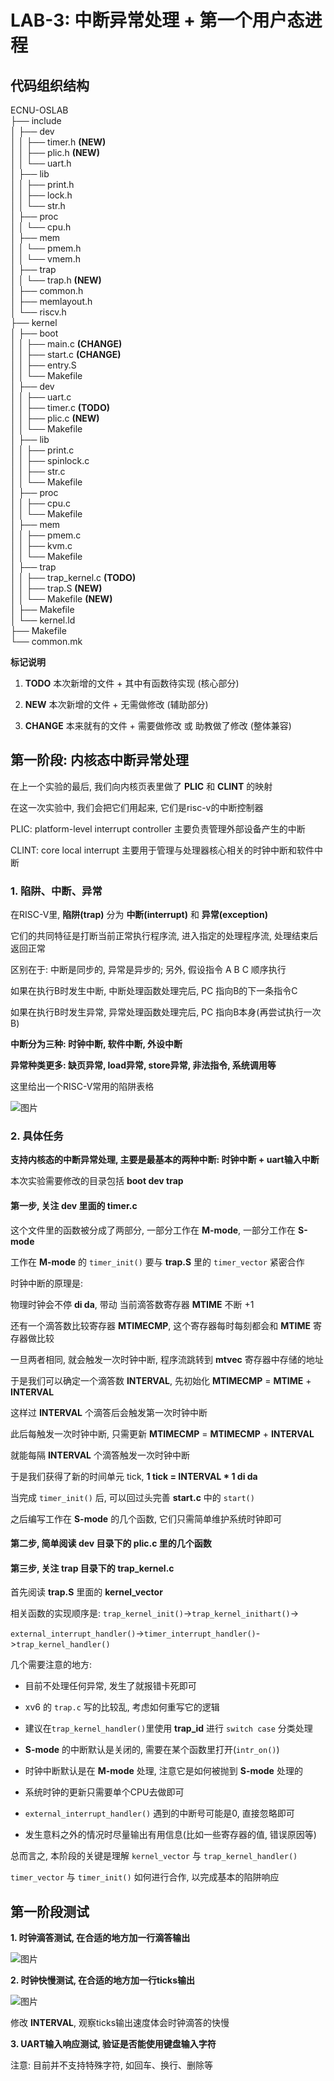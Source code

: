 # LAB-3: 中断异常处理 + 第一个用户态进程

## 代码组织结构

ECNU-OSLAB  
├── include  
│   ├── dev  
│   │   ├── timer.h **(NEW)**   
│   │   ├── plic.h **(NEW)**  
│   │   └── uart.h  
│   ├── lib  
│   │   ├── print.h  
│   │   ├── lock.h  
│   │   └── str.h  
│   ├── proc  
│   │   └── cpu.h  
│   ├── mem  
│   │   └── pmem.h  
│   │   └── vmem.h  
│   ├── trap  
│   │   └── trap.h **(NEW)**   
│   ├── common.h  
│   ├── memlayout.h  
│   └── riscv.h  
├── kernel  
│   ├── boot  
│   │   ├── main.c **(CHANGE)**  
│   │   ├── start.c **(CHANGE)**  
│   │   ├── entry.S  
│   │   └── Makefile  
│   ├── dev  
│   │   ├── uart.c  
│   │   ├── timer.c **(TODO)**  
│   │   ├── plic.c **(NEW)**  
│   │   └── Makefile  
│   ├── lib  
│   │   ├── print.c  
│   │   ├── spinlock.c  
│   │   ├── str.c  
│   │   └── Makefile    
│   ├── proc  
│   │   ├── cpu.c  
│   │   └── Makefile  
│   ├── mem  
│   │   ├── pmem.c  
│   │   ├── kvm.c  
│   │   └── Makefile  
│   ├── trap  
│   │   ├── trap_kernel.c **(TODO)**  
│   │   ├── trap.S **(NEW)**  
│   │   └── Makefile **(NEW)**   
│   ├── Makefile  
│   └── kernel.ld  
├── Makefile  
└── common.mk  

**标记说明**

1. **TODO** 本次新增的文件 + 其中有函数待实现 (核心部分)

2. **NEW**  本次新增的文件 + 无需做修改 (辅助部分)

3. **CHANGE** 本来就有的文件 + 需要做修改 或 助教做了修改 (整体兼容)

## 第一阶段: 内核态中断异常处理

在上一个实验的最后, 我们向内核页表里做了 **PLIC** 和 **CLINT** 的映射

在这一次实验中, 我们会把它们用起来, 它们是risc-v的中断控制器

PLIC: platform-level interrupt controller 主要负责管理外部设备产生的中断

CLINT: core local interrupt 主要用于管理与处理器核心相关的时钟中断和软件中断

### 1. 陷阱、中断、异常

在RISC-V里, **陷阱(trap)** 分为 **中断(interrupt)** 和 **异常(exception)**

它们的共同特征是打断当前正常执行程序流, 进入指定的处理程序流, 处理结束后返回正常

区别在于: 中断是同步的, 异常是异步的; 另外, 假设指令 A B C 顺序执行

如果在执行B时发生中断, 中断处理函数处理完后, PC 指向B的下一条指令C

如果在执行B时发生异常, 异常处理函数处理完后, PC 指向B本身(再尝试执行一次B)

**中断分为三种: 时钟中断, 软件中断, 外设中断**

**异常种类更多: 缺页异常, load异常, store异常, 非法指令, 系统调用等**

这里给出一个RISC-V常用的陷阱表格

![图片](./picture/00.png)

### 2. 具体任务

**支持内核态的中断异常处理, 主要是最基本的两种中断: 时钟中断 + uart输入中断**

本次实验需要修改的目录包括 **boot dev trap**

#### 第一步, 关注 **dev** 里面的 **timer.c**

这个文件里的函数被分成了两部分, 一部分工作在 **M-mode**, 一部分工作在 **S-mode**

工作在 **M-mode** 的 `timer_init()` 要与 **trap.S** 里的 `timer_vector` 紧密合作

时钟中断的原理是: 

物理时钟会不停 **di da**, 带动 当前滴答数寄存器 **MTIME** 不断 +1

还有一个滴答数比较寄存器 **MTIMECMP**, 这个寄存器每时每刻都会和 **MTIME** 寄存器做比较

一旦两者相同, 就会触发一次时钟中断, 程序流跳转到 **mtvec** 寄存器中存储的地址

于是我们可以确定一个滴答数 **INTERVAL**, 先初始化 **MTIMECMP** = **MTIME** + **INTERVAL**

这样过 **INTERVAL** 个滴答后会触发第一次时钟中断

此后每触发一次时钟中断, 只需更新 **MTIMECMP** = **MTIMECMP** + **INTERVAL**

就能每隔 **INTERVAL** 个滴答触发一次时钟中断

于是我们获得了新的时间单元 tick, **1 tick = INTERVAL * 1 di da**

当完成 `timer_init()` 后, 可以回过头完善 **start.c** 中的 `start()`

之后编写工作在 **S-mode** 的几个函数, 它们只需简单维护系统时钟即可

#### 第二步, 简单阅读 **dev** 目录下的 **plic.c** 里的几个函数

#### 第三步, 关注 **trap** 目录下的 **trap_kernel.c**

首先阅读 **trap.S** 里面的 **kernel_vector**

相关函数的实现顺序是: `trap_kernel_init()`->`trap_kernel_inithart()`->

`external_interrupt_handler()`->`timer_interrupt_handler()`->`trap_kernel_handler()`

几个需要注意的地方:

- 目前不处理任何异常, 发生了就报错卡死即可

- xv6 的 `trap.c` 写的比较乱, 考虑如何重写它的逻辑

- 建议在`trap_kernel_handler()`里使用 **trap_id** 进行 `switch case` 分类处理

- **S-mode** 的中断默认是关闭的, 需要在某个函数里打开(`intr_on()`)

- 时钟中断默认是在 **M-mode** 处理, 注意它是如何被抛到 **S-mode** 处理的

- 系统时钟的更新只需要单个CPU去做即可

- `external_interrupt_handler()` 遇到的中断号可能是0, 直接忽略即可

- 发生意料之外的情况时尽量输出有用信息(比如一些寄存器的值, 错误原因等)

总而言之, 本阶段的关键是理解 `kernel_vector` 与 `trap_kernel_handler()`

`timer_vector` 与 `timer_init()` 如何进行合作, 以完成基本的陷阱响应

## 第一阶段测试

**1. 时钟滴答测试, 在合适的地方加一行滴答输出**

![图片](./picture/01.png)

**2. 时钟快慢测试, 在合适的地方加一行ticks输出**

![图片](./picture/02.png)

修改 **INTERVAL**, 观察ticks输出速度体会时钟滴答的快慢

**3. UART输入响应测试, 验证是否能使用键盘输入字符**

注意: 目前并不支持特殊字符, 如回车、换行、删除等